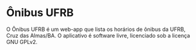Ônibus UFRB
===========

O Ônibus UFRB é um web-app que lista os horários de ônibus da UFRB, Cruz das Almas/BA.
O aplicativo é software livre, licenciado sob a licença GNU GPLv2.
